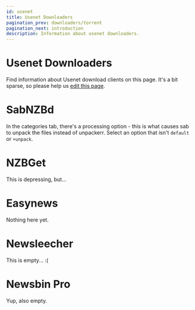 ```yaml
---
id: usenet
title: Usenet Downloaders
pagination_prev: downloaders/torrent
pagination_next: introduction
description: Information about usenet downloaders.
---
```


# Usenet Downloaders

Find information about Usenet download clients on this page. It's a bit sparse, so please help us
[edit this page](https://github.com/Unpackerr/unpackerr.github.io/blob/main/docs/downloaders/usenet.md).

# SabNZBd

In the categories tab, there's a processing option - this is what causes sab to unpack the files instead of unpackerr. Select an option that isn't `default` or `+unpack`.

# NZBGet

This is depressing, but...

# Easynews

Nothing here yet.

# Newsleecher

This is empty... :(

# Newsbin Pro

Yup, also empty.
